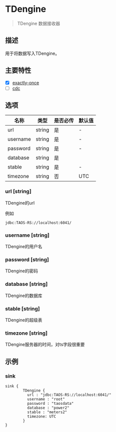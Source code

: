 # TDengine

> TDengine 数据接收器

## 描述

用于将数据写入TDengine。

## 主要特性

- [x] [exactly-once](../../concept/connector-v2-features.md)
- [ ] [cdc](../../concept/connector-v2-features.md)

## 选项

|   名称   |  类型  | 是否必传 | 默认值 |
|----------|--------|----------|---------------|
| url      | string | 是      | -             |
| username | string | 是      | -             |
| password | string | 是      | -             |
| database | string | 是      |               |
| stable   | string | 是      | -             |
| timezone | string | 否       | UTC           |

### url [string]

TDengine的url

例如

```
jdbc:TAOS-RS://localhost:6041/
```

### username [string]

TDengine的用户名

### password [string]

TDengine的密码

### database [string]

TDengine的数据库

### stable [string]

TDengine的超级表

### timezone [string]

TDengine服务器的时间，对ts字段很重要

## 示例

### sink

```hocon
sink {
        TDengine {
          url : "jdbc:TAOS-RS://localhost:6041/"
          username : "root"
          password : "taosdata"
          database : "power2"
          stable : "meters2"
          timezone: UTC
        }
}
```


